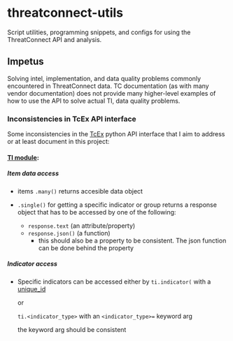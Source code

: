 # threatconnect-utils
Script utilities, programming snippets, and configs for using the ThreatConnect API and analysis.

## Impetus

Solving intel, implementation, and data quality problems commonly encountered in ThreatConnect data.
TC documentation (as with many vendor documentation) does not provide many higher-level examples of how to use the API to solve actual TI, data quality problems.


### Inconsistencies in TcEx API interface

Some inconsistencies in the [TcEx](https://github.com/ThreatConnect-Inc/tcex) python API interface that I aim to address or at least document in this project:

#### [TI module](https://threatconnect-inc.github.io/tcex/module_ti.html):
  ##### Item data access
  - items `.many()` returns accesible data object
  
  - `.single()` for getting a specific indicator or group returns a response object that has to be accessed by one of the following:
    - `response.text` (an attribute/property)
    - `response.json()` (a function)
      - this should also be a property to be consistent. The json function can be done behind the property

  ##### Indicator access
  - Specific indicators can be accessed either by `ti.indicator(` with a [unique_id](https://threatconnect-inc.github.io/tcex/module_ti.html?highlight=json#get-indicator-by-value)
  
    or 
    
    `ti.<indicator_type>` with an `<indicator_type>=` keyword arg
    
    the keyword arg should be consistent

